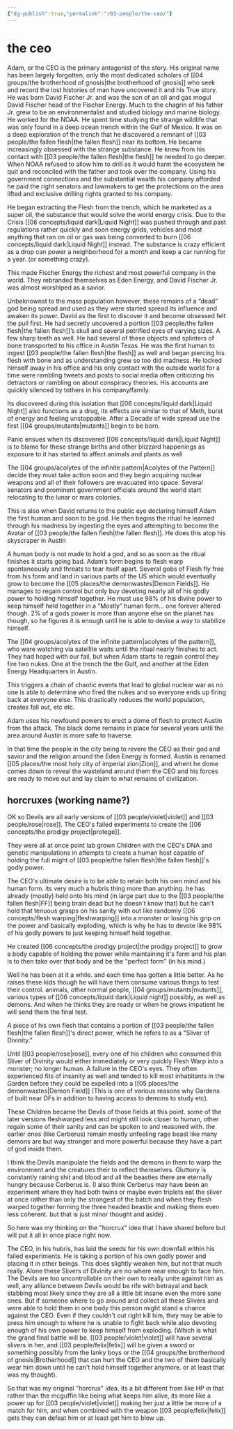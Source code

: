 ```yaml
---
{"dg-publish":true,"permalink":"/03-people/the-ceo/"}
---
```


# the ceo

Adam, or the CEO is the primary antagonist of the story.  His original name has been largely forgotten, only the most dedicated scholars of [[04 groups/the brotherhood of gnosis\|the brotherhood of gnosis]] who seek and record the lost histories of man have uncovered it and his True story.  He was born David Fischer Jr.  and was the son of an oil and gas mogul David Fischer head of the Fischer Energy.  Much to the chagrin of his father Jr. grew to be an environmentalist and studied biology and marine biology.  He worked for the NOAA.  He spent time studying the strange wildlife that was only found in a deep ocean trench within the Gulf of Mexico. It was on a deep exploration of the trench that he discovered a remnant of [[03 people/the fallen flesh\|the fallen flesh]] near its bottom.  He became increasingly obsessed with the strange substance.   He knew from his contact with [[03 people/the fallen flesh\|the flesh]] he needed to go deeper.  When NOAA refused to allow him to drill as it would harm the ecosystem he quit and reconciled with the father and took over the company.  Using his government connections and the substantial wealth his company afforded he paid the right senators and lawmakers to get the protections on the area lifted and exclusive drilling rights granted to his company.

He began extracting the Flesh from the trench, which he marketed as a super oil, the substance that would solve the world energy crisis. Due to the Crisis [[06 concepts/liquid dark\|Liquid Night]] was pushed through and past regulations rather quickly and soon energy grids, vehicles and most anything that ran on oil or gas was being converted to burn [[06 concepts/liquid dark\|Liquid Night]] instead.  The substance is crazy efficient as a drop can power a neighborhood for a month and keep a car running for a year.  (or something crazy).  

This made Fischer Energy the richest and most powerful company in the world.  They rebranded themselves as Eden Energy, and David Fischer Jr. was almost worshiped as a savior. 

Unbeknownst to the mass population however, these remains of a “dead” god being spread and used as they were started spread its influence and awaken its power.  David as the first to discover it and become obsessed felt the pull first.  He had secretly uncovered a portion [[03 people/the fallen flesh\|the fallen flesh]]’s skull and several petrified eyes of varying sizes.  A few sharp teeth as well.  He had several of these objects and splinters of bone transported to his office in Austin Texas.  He was the first human to ingest [[03 people/the fallen flesh\|the flesh]] as well and began piercing his flesh with bone and as understanding grew so too did madness.  He locked himself away in his office and his only contact with the outside world for a time were rambling tweets and posts to social media often criticizing his detractors or rambling on about conspiracy theories.  His accounts are quickly silenced by tothers in his company/family.

Its discovered during this isolation that [[06 concepts/liquid dark\|Liquid Night]] also functions as a drug, its effects are similar to that of Meth, burst of energy and feeling unstoppable.  After a Decade of wide spread use the first [[04 groups/mutants\|mutants]] begin to be born.  

Panic ensues when its discovered [[06 concepts/liquid dark\|Liquid Night]] is to blame for these strange births and other blizzard happenings as exposure to it has started to affect animals and plants as well

The [[04 groups/acolytes of the infinite pattern\|Acolytes of the Pattern]] decide they must take action soon and they begin acquiring nuclear weapons and all of their followers are evacuated into space.  Several senators and prominent government officials around the world start relocating to the lunar or mars colonies.  

This is also when David returns to the public eye declaring himself Adam the first human and soon to be god.  He then begins the ritual he learned through his madness by ingesting the eyes and attempting to become the Avatar of [[03 people/the fallen flesh\|the fallen flesh]].  He does this atop his skyscraper in Austin

A human body is not made to hold a god, and so as soon as the ritual finishes it starts going bad.  Adam’s form begins to flesh warp spontaneously and threats to tear itself apart. Several gobs of Flesh fly free from his form and land in various parts of the US which would eventually grow to become the [[05 places/the demonwastes\|Demon Fields]].  He manages to regain control but only buy devoting nearly all of his godly power to holding himself together. He must use 98% of his divine power to keep himself held together in a “Mostly” human form… one forever altered though.  2% of a gods power is more than anyone else on the planet has though, so he figures it is enough until he is able to devise a way to stabilize himself.

The [[04 groups/acolytes of the infinite pattern\|acolytes of the pattern]], who ware watching via satellite  waits until the ritual nearly finishes to act.  They had hoped with our fail, but when Adam starts to regain control they fire two nukes.  One at the trench the the Gulf, and another at the Eden Energy Headquarters in Austin. 

This triggers a chain of chaotic events that lead to global nuclear war as no one is able to determine who fired the nukes and so everyone ends up firing back at everyone else.  This drastically reduces the world population, creates fall out, etc etc. 

Adam uses his newfound powers to erect a dome of flesh to protect Austin from the attack. The black dome remains in place for several years until the area around Austin is more safe to traverse.  

In that time the people in the city being to revere the CEO as their god and savior and the religion around the Eden Energy is formed.  Austin is renamed [[05 places/the most holy city of imperial zion\|Zion]], and whent he dome comes down to reveal the wasteland around them the CEO and his forces are ready to move out and lay claim to what remains of civilization.

## horcruxes (working name?)
OK so Devils are all early versions of [[03 people/violet\|violet]] and [[03 people/rose\|rose]]. The CEO's failed experiments to create the [[06 concepts/the prodigy project\|protege]].

They were all at once point lab grown Children with the CEO's DNA and genetic manipulations in attempts to create a human host capable of holding the full might of [[03 people/the fallen flesh\|the fallen flesh]]'s godly power.

The CEO's ultimate desire is to be able to retain both his own mind and his human form. its very much a hubris thing more than anything. he has already (mostly) held onto his mind (in large part due to the [[03 people/the fallen flesh\|FF]] being brain dead but he doesn't know that) but he can't hold that tenuous grasps on his sanity with out like randomly [[06 concepts/flesh warping\|fleshwarping]] into a monster or losing his grip on the power and basically exploding, which is why he has to devote like 98% of his godly powers to just keeping himself held together.

He created [[06 concepts/the prodigy project\|the prodigy project]] to grow a body capable of holding the power while maintaining it's form and his plan is to then take over that body and be the "perfect form" (in his mind.)

Well he has been at it a while. and each time has gotten a little better. As he raises these kids though he will have them consume various things to test their control. animals, other normal people, [[04 groups/mutants\|mutants]], various types of [[06 concepts/liquid dark\|Liquid night]] possibly, as well as demons. And when he thinks they are ready or when he grows impatient he will send them the final test.

A piece of his own flesh that contains a portion of [[03 people/the fallen flesh\|the fallen flesh]]'s direct power, which he refers to as a "Sliver of Divinity."

Until [[03 people/rose\|rose]], every one of his children who consumed this Sliver of Divinity would either immediately or very quickly Flesh Warp into a monster; no longer human. A failure in the CEO's eyes. They often experienced fits of insanity as well and tended to kill most inhabitants in the Garden before they could be expelled into a [[05 places/the demonwastes\|Demon Field]] (This is one of various reasons why Gardens of built near DFs in addition to having access to demons to study etc).

These Children became the Devils of those fields at this point. some of the later versions fleshwarped less and might still look closer to human, other regain some of their sanity and can be spoken to and reasoned with. the earlier ones (like Cerberus) remain mostly unfeeling rage beast like many demons are but way stronger and more powerful because they have a part of god inside them.

I think the Devils manipulate the fields and the demons in them to warp the environment and the creatures their to reflect themselves. Gluttony is constantly raining shit and blood and all the beasties there are eternally hungry because Cerberus is. (I also think Cerberus may have been an experiment where they had both twins or maybe even triplets eat the sliver at once rather than only the strongest of the batch and when they flesh warped together forming the three headed beastie and making them even less coherent. but that is just minor thought and aside) .

So here was my thinking on the "horcrux" idea that I have shared before but will put it all in once place right now.

The CEO, in his hubris, has laid the seeds for his own downfall within his failed experiments. He is taking a portion of his own godly power and placing it in other beings. This does slightly weaken him, but not that much really. Alone these Slivers of Divinity are no where near enough to face him. The Devils are too uncontrollable on their own to really unite against him as well, any alliance between Devils would be rife with betrayal and back stabbing most likely since they are all a little bit insane even the more sane ones. But if someone where to go around and collect all these Slivers and were able to hold them in one body this person might stand a chance against the CEO. Even if they couldn't out right kill him, they may be able to press him enough to where he is unable to fight back while also devoting enough of his own power to keep himself from exploding. (Which is what the grand final battle will be. [[03 people/violet\|violet]] will have several slivers in her, and [[03 people/felix\|felix]] will be given a sword or something possibly from the lanky boys or the [[04 groups/the brotherhood of gnosis\|Brotherhood]] that can hurt the CEO and the two of them basically wear him down until he can't hold himself together anymore. or at least that was my thought).

So that was my original "horcrux" idea. its a bit different from like HP in that rather than the mcguffin like being what keeps him alive, its more like a power up for [[03 people/violet\|violet]] making her just a little be more of a match for him, and when combined with the weapon [[03 people/felix\|felix]] gets they can defeat him or at least get him to blow up.